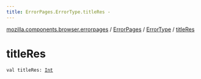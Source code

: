 ```yaml
---
title: ErrorPages.ErrorType.titleRes - 
---
```


[mozilla.components.browser.errorpages](../../index.html) / [ErrorPages](../index.html) / [ErrorType](index.html) / [titleRes](./title-res.html)

# titleRes

`val titleRes: `[`Int`](https://kotlinlang.org/api/latest/jvm/stdlib/kotlin/-int/index.html)